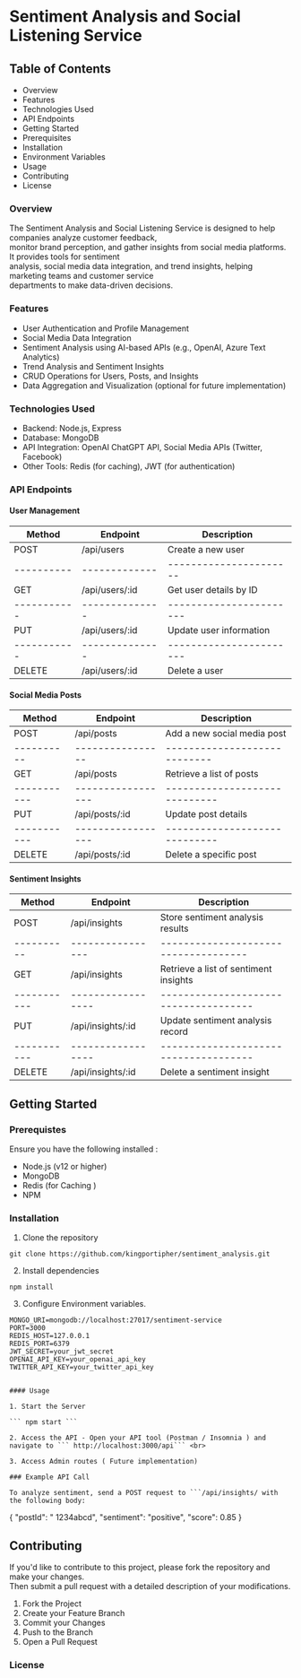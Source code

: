 # Sentiment Analysis and Social Listening Service

## Table of Contents

* Overview
* Features
* Technologies Used
* API Endpoints
* Getting Started
* Prerequisites
* Installation
* Environment Variables
* Usage
* Contributing
* License

### Overview

The Sentiment Analysis and Social Listening Service is designed to help companies analyze customer feedback,<br> monitor brand perception, and gather insights from social media platforms. It provides tools for sentiment <br> analysis, social media data integration, and trend insights, helping marketing teams and customer service <br> departments to make data-driven decisions.

### Features

* User Authentication and Profile Management
* Social Media Data Integration
* Sentiment Analysis using AI-based APIs (e.g., OpenAI, Azure Text Analytics)
* Trend Analysis and Sentiment Insights
* CRUD Operations for Users, Posts, and Insights
* Data Aggregation and Visualization (optional for future implementation)

### Technologies Used

* Backend: Node.js, Express
* Database: MongoDB
* API Integration: OpenAI ChatGPT API, Social Media APIs (Twitter, Facebook)
* Other Tools: Redis (for caching), JWT (for authentication)


### API Endpoints

#### User Management

| Method	 | Endpoint	     | Description            |
|------------| ------------- | -----------------------|
| POST	     | /api/users    |  Create a new user     |
| ---------- | ------------- | ---------------------- |
| GET	     | /api/users/:id| Get user details by ID |
|----------- | --------------| -----------------------|
| PUT	     |/api/users/:id | Update user information|
| -----------| --------------| -----------------------|
| DELETE	 | /api/users/:id| Delete a user          |


#### Social Media Posts

| Method	 | Endpoint	        | Description                  |
|------------| ---------------- | -----------------------------|
| POST	     | /api/posts       |  Add a new social media post |
| ---------- | ---------------- | ---------------------------- |
| GET	     | /api/posts       | Retrieve a list of posts     |
|----------- | -----------------| -----------------------------|
| PUT	     |/api/posts/:id    | Update post details          |
| -----------| -----------------| -----------------------------|
| DELETE	 | /api/posts/:id| Delete a specific post          |


#### Sentiment Insights

| Method	 | Endpoint	        | Description                          |
|------------| ---------------- | -------------------------------------|
| POST	     | /api/insights    |  Store sentiment analysis results    |
| ---------- | ---------------- | ------------------------------------ |
| GET	     | /api/insights    | Retrieve a list of sentiment insights|
|----------- | -----------------| -------------------------------------|
| PUT	     |/api/insights/:id    | Update sentiment analysis record  |
| -----------| -----------------| -------------------------------------|
| DELETE	 | /api/insights/:id| Delete a sentiment insight           |



## Getting Started

### Prerequistes

Ensure you have the following installed :

* Node.js (v12 or higher)
* MongoDB
* Redis (for Caching )
* NPM

### Installation
1. Clone the repository

``` git clone https://github.com/kingportipher/sentiment_analysis.git ```

2. Install dependencies

``` npm install ```

3. Configure Environment variables.

```
MONGO_URI=mongodb://localhost:27017/sentiment-service
PORT=3000
REDIS_HOST=127.0.0.1
REDIS_PORT=6379
JWT_SECRET=your_jwt_secret
OPENAI_API_KEY=your_openai_api_key
TWITTER_API_KEY=your_twitter_api_key


#### Usage

1. Start the Server

``` npm start ```

2. Access the API - Open your API tool (Postman / Insomnia ) and navigate to ``` http://localhost:3000/api``` <br>

3. Access Admin routes ( Future implementation)

### Example API Call

To analyze sentiment, send a POST request to ```/api/insights/ with the following body:

```
{
    "postId": " 1234abcd",
    "sentiment": "positive",
    "score": 0.85
}


## Contributing

If you'd like to contribute to this project, please fork the repository and make your changes. <br>
 Then submit a pull request with a detailed description of your modifications. <br>

 1. Fork the Project
 2. Create your Feature Branch
 3. Commit your Changes
 4. Push to the Branch
 5. Open a Pull Request


### License


